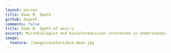 ```yaml
---
layout: person
title: Daan R. Speth
github: dspeth
comments: false
title: Daan R. Speth of anvi'o
excerpt: Microbiologist and bioinformatician interested in understanding the metabolic and phylogenetic diversity of microorganisms through genomics and wet lab analyses
image:
  feature: /images/avatars/bio-daan.jpg
---
```

